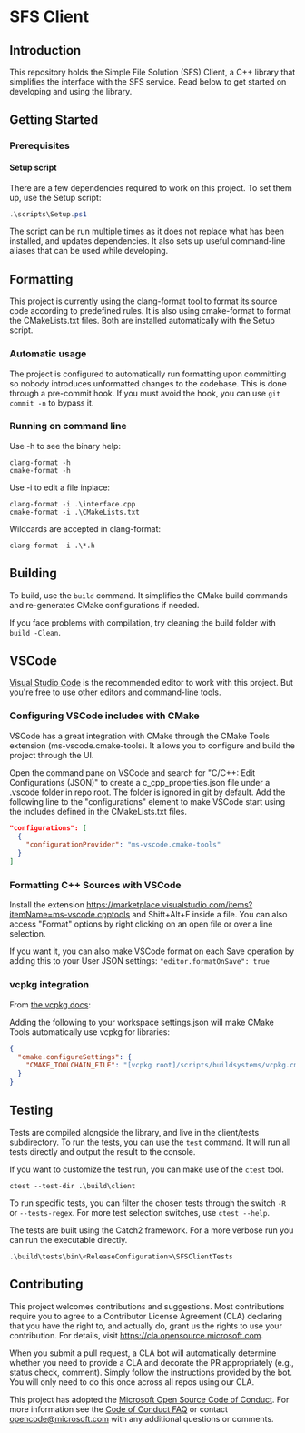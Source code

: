 # SFS Client

## Introduction

This repository holds the Simple File Solution (SFS) Client, a C++ library that simplifies the interface with the SFS service.
Read below to get started on developing and using the library.

## Getting Started

### Prerequisites

#### Setup script

There are a few dependencies required to work on this project.
To set them up, use the Setup script:

```powershell
.\scripts\Setup.ps1
```

The script can be run multiple times as it does not replace what has been installed, and updates dependencies.
It also sets up useful command-line aliases that can be used while developing.

## Formatting

This project is currently using the clang-format tool to format its source code according to predefined rules.
It is also using cmake-format to format the CMakeLists.txt files.
Both are installed automatically with the Setup script.

### Automatic usage

The project is configured to automatically run formatting upon committing so nobody introduces
unformatted changes to the codebase. This is done through a pre-commit hook.
If you must avoid the hook, you can use `git commit -n` to bypass it.

### Running on command line

Use -h to see the binary help:
```
clang-format -h
cmake-format -h
```

Use -i to edit a file inplace:
```
clang-format -i .\interface.cpp
cmake-format -i .\CMakeLists.txt
```

Wildcards are accepted in clang-format:
```
clang-format -i .\*.h
```

## Building

To build, use the `build` command. It simplifies the CMake build commands and re-generates CMake configurations if needed.

If you face problems with compilation, try cleaning the build folder with `build -Clean`.

## VSCode

[Visual Studio Code](https://code.visualstudio.com) is the recommended editor to work with this project.
But you're free to use other editors and command-line tools.

### Configuring VSCode includes with CMake

VSCode has a great integration with CMake through the CMake Tools extension (ms-vscode.cmake-tools).
It allows you to configure and build the project through the UI.

Open the command pane on VSCode and search for "C/C++: Edit Configurations (JSON)" to create a c_cpp_properties.json file under a .vscode folder in repo root.
The folder is ignored in git by default.
Add the following line to the "configurations" element to make VSCode start using the includes defined in the CMakeLists.txt files.

```json
"configurations": [
  {
    "configurationProvider": "ms-vscode.cmake-tools"
  }
]
```

### Formatting C++ Sources with VSCode

Install the extension https://marketplace.visualstudio.com/items?itemName=ms-vscode.cpptools and Shift+Alt+F inside a file.
You can also access "Format" options by right clicking on an open file or over a line selection.

If you want it, you can also make VSCode format on each Save operation by adding this to your User JSON settings:
`"editor.formatOnSave": true`

### vcpkg integration

From [the vcpkg docs](https://github.com/Microsoft/vcpkg/#visual-studio-code-with-cmake-tools):

Adding the following to your workspace settings.json will make CMake Tools automatically use vcpkg for libraries:

```json
{
  "cmake.configureSettings": {
    "CMAKE_TOOLCHAIN_FILE": "[vcpkg root]/scripts/buildsystems/vcpkg.cmake"
  }
}
```

## Testing

Tests are compiled alongside the library, and live in the client/tests subdirectory.
To run the tests, you can use the `test` command. It will run all tests directly and output the result to the console.

If you want to customize the test run, you can make use of the `ctest` tool.

```
ctest --test-dir .\build\client
```

To run specific tests, you can filter the chosen tests through the switch `-R` or `--tests-regex`.
For more test selection switches, use `ctest --help`.

The tests are built using the Catch2 framework. For a more verbose run you can run the executable directly.

```
.\build\tests\bin\<ReleaseConfiguration>\SFSClientTests
```

## Contributing

This project welcomes contributions and suggestions.  Most contributions require you to agree to a
Contributor License Agreement (CLA) declaring that you have the right to, and actually do, grant us
the rights to use your contribution. For details, visit https://cla.opensource.microsoft.com.

When you submit a pull request, a CLA bot will automatically determine whether you need to provide
a CLA and decorate the PR appropriately (e.g., status check, comment). Simply follow the instructions
provided by the bot. You will only need to do this once across all repos using our CLA.

This project has adopted the [Microsoft Open Source Code of Conduct](https://opensource.microsoft.com/codeofconduct/).
For more information see the [Code of Conduct FAQ](https://opensource.microsoft.com/codeofconduct/faq/) or
contact [opencode@microsoft.com](mailto:opencode@microsoft.com) with any additional questions or comments.
